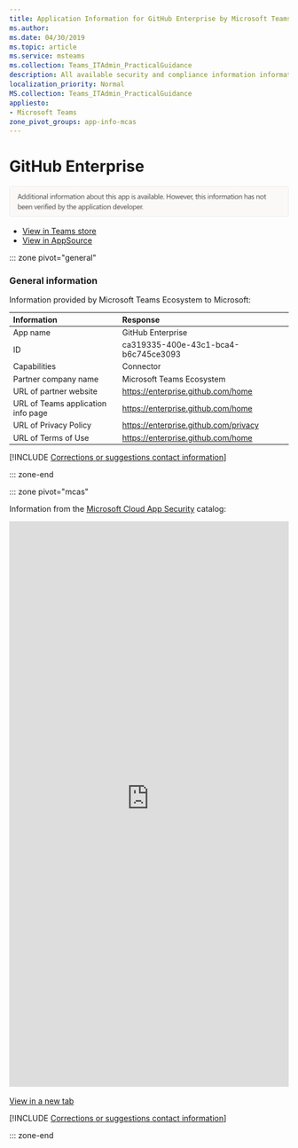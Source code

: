 ```yaml
---
title: Application Information for GitHub Enterprise by Microsoft Teams Ecosystem
ms.author: 
ms.date: 04/30/2019
ms.topic: article
ms.service: msteams
ms.collection: Teams_ITAdmin_PracticalGuidance
description: All available security and compliance information information for GitHub Enterprise, its data handling policies, its Microsoft Cloud App Security app catalog information, and security/compliance information in the CSA STAR registry.
localization_priority: Normal
MS.collection: Teams_ITAdmin_PracticalGuidance
appliesto:
- Microsoft Teams
zone_pivot_groups: app-info-mcas
---
```

# GitHub Enterprise

<p></p><img alt="Non-attested image" src="./images/unattested.png" width="650"/>

* <a href="https://teams.microsoft.com/l/app/ca319335-400e-43c1-bca4-b6c745ce3093" target="_blank">View in Teams store</a>
* <a href="https://appsource.microsoft.com/en-us/product/office/WA104381552" target="_blank">View in AppSource</a>

::: zone pivot="general"

### General information

Information provided by Microsoft Teams Ecosystem to Microsoft:

| **Information** | **Response** |
|:----------------|:-------------|
| App name | GitHub Enterprise |
| ID | ca319335-400e-43c1-bca4-b6c745ce3093 |
| Capabilities | Connector |
| Partner company name | Microsoft Teams Ecosystem |
| URL of partner website | <https://enterprise.github.com/home> |
| URL of Teams application info page | <https://enterprise.github.com/home> |
| URL of Privacy Policy | <https://enterprise.github.com/privacy> |
| URL of Terms of Use | <https://enterprise.github.com/home> |

 [!INCLUDE [Corrections or suggestions contact information](./includes/corrections-or-suggestions.md)]

::: zone-end


::: zone pivot="mcas"

Information from the [Microsoft Cloud App Security](https://www.microsoft.com/en-us/enterprise-mobility-security/cloud-app-security) catalog:

<iframe height='1020' title='Microsoft Cloud App Security Information' src='https://3ca685143b5b46b4b0e5266dadf2e97c.codepen.website/#/dashboard/34749' frameborder='no'  style='width: 100%;'></iframe>

<a href="https://3ca685143b5b46b4b0e5266dadf2e97c.codepen.website/#/dashboard/34749" target="_blank">View in a new tab</a>

[!INCLUDE [Corrections or suggestions contact information](./includes/corrections-or-suggestions.md)]

::: zone-end

